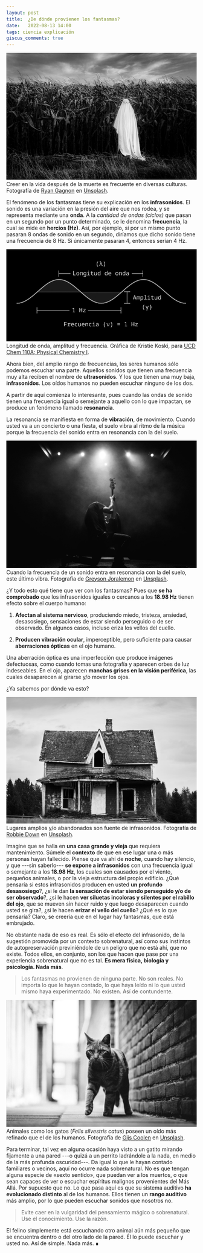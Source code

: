 ```yaml
---
layout: post
title:  ¿De dónde provienen los fantasmas?
date:   2022-08-13 14:00
tags: ciencia explicación
giscus_comments: true
---
```


<div class="row justify-content-sm-center">
    <img class="img-fluid img-post z-depth-1 rounded" src="/assets/img/2208131/ryan-gagnon-QshV5JhsB6U-unsplash.jpg">
</div>
<div class="caption">
    Creer en la vida después de la muerte es frecuente en diversas culturas. Fotografía de <a href="https://unsplash.com/@_circadian_rhythm?utm_source=unsplash&utm_medium=referral&utm_content=creditCopyText">Ryan Gagnon</a> en <a href="https://unsplash.com/es/fotos/QshV5JhsB6U?utm_source=unsplash&utm_medium=referral&utm_content=creditCopyText">Unsplash</a>.
</div>

<p class="first">El fenómeno de los fantasmas tiene su explicación en los <strong>infrasonidos</strong>. El sonido es una variación en la presión del aire que nos rodea, y se representa mediante una <strong>onda</strong>. A la <em>cantidad de ondas (ciclos)</em> que pasan en un segundo por un punto determinado, se le denomina <strong>frecuencia</strong>, la cual se mide en <strong>hercios (Hz)</strong>. Así, por ejemplo, si por un mismo punto pasaran 8 ondas de sonido en un segundo, diríamos que dicho sonido tiene una frecuencia de 8 Hz. Si únicamente pasaran 4, entonces serían 4 Hz.</p>

<div class="row justify-content-sm-center">
    <img class="img-fluid img-post rounded" src="/assets/img/2208131/kristie-koski-ucd-chem-110a-physical-chemistry-i.png">
</div>
<div class="caption">Longitud de onda, amplitud y frecuencia. Gráfica de Kristie Koski, para <a href="https://chem.libretexts.org/Courses/University_of_California_Davis/UCD_Chem_107B%3A_Physical_Chemistry_for_Life_Scientists/Chapters/4%3A_Quantum_Theory/4.01%3A_The_Wave_Theory_of_Light">UCD Chem 110A: Physical Chemistry I</a>.</div>

Ahora bien, del amplio rango de frecuencias, los seres humanos sólo podemos escuchar una parte. Aquellos sonidos que tienen una frecuencia muy alta reciben el nombre de **ultrasonidos**. Y los que tienen una muy baja, **infrasonidos**. Los oídos humanos no pueden escuchar ninguno de los dos.

A partir de aquí comienza lo interesante, pues cuando las ondas de sonido tienen una frecuencia igual o semejante a aquello con lo que impactan, se produce un fenómeno llamado **resonancia**.

La resonancia se manifiesta en forma de **vibración**, de movimiento. Cuando usted va a un concierto o una fiesta, el suelo vibra al ritmo de la música porque la frecuencia del sonido entra en resonancia con la del suelo.

<div class="row justify-content-sm-center">
    <img class="img-fluid img-post z-depth-1 rounded" src="/assets/img/2208131/greyson-joralemon-nEX8iFBPPko-unsplash.jpg">
</div>
<div class="caption">
    Cuando la frecuencia de un sonido entra en resonancia con la del suelo, este último vibra. Fotografía de <a href="https://unsplash.com/@greysonjoralemon?utm_source=unsplash&utm_medium=referral&utm_content=creditCopyText">Greyson Joralemon</a> en <a href="https://unsplash.com/es/fotos/nEX8iFBPPko?utm_source=unsplash&utm_medium=referral&utm_content=creditCopyText">Unsplash</a>.
</div>

¿Y todo esto qué tiene que ver con los fantasmas? Pues que **se ha comprobado** que los infrasonidos iguales o cercanos a los **18.98 Hz** tienen efecto sobre el cuerpo humano:

1. **Afectan al sistema nervioso**, produciendo miedo, tristeza, ansiedad, desasosiego, sensaciones de estar siendo perseguido o de ser observado. En algunos casos, incluso eriza los vellos del cuello.

2. **Producen vibración ocular**, imperceptible, pero suficiente para causar **aberraciones ópticas** en el ojo humano.

Una aberración óptica es una imperfección que produce imágenes defectuosas, como cuando tomas una fotografía y aparecen orbes de luz indeseables. En el ojo, aparecen **manchas grises en la visión periférica**, las cuales desaparecen al girarse y/o mover los ojos.

¿Ya sabemos por dónde va esto?

<div class="row justify-content-sm-center">
    <img class="img-fluid img-post z-depth-1 rounded" src="/assets/img/2208131/robbie-down-3IRIerl16nk-unsplash.jpg">
</div>
<div class="caption">
    Lugares amplios y/o abandonados son fuente de infrasonidos. Fotografía de <a href="https://unsplash.com/fr/@robbiedown?utm_source=unsplash&utm_medium=referral&utm_content=creditCopyText">Robbie Down</a> en <a href="https://unsplash.com/es/fotos/3IRIerl16nk?utm_source=unsplash&utm_medium=referral&utm_content=creditCopyText">Unsplash</a>.
</div>

Imagine que se halla en **una casa grande y vieja** que requiera mantenimiento. Súmele el **contexto** de que en ese lugar una o más personas hayan fallecido. Piense que va ahí de **noche**, cuando hay silencio, y que ---sin saberlo--- **se expone a infrasonidos** con una frecuencia igual o semejante a los **18.98 Hz**, los cuales son causados por el viento, pequeños animales, o por la vieja estructura del propio edificio. ¿Qué pensaría si estos infrasonidos producen en usted **un profundo desasosiego**?, ¿si le dan **la sensación de estar siendo perseguido y/o de ser observado**?, ¿si le hacen **ver siluetas incoloras y silentes por el rabillo del ojo**, que se mueven sin hacer ruido y que luego desaparecen cuando usted se gira?, ¿si le hacen **erizar el vello del cuello**? ¿Qué es lo que pensaría? Claro, se creería que en el lugar hay fantasmas, que está embrujado. 

No obstante nada de eso es real. Es sólo el efecto del infrasonido, de la sugestión promovida por un contexto sobrenatural, así como sus instintos de autopreservación previniéndole de un peligro que no está ahí, que no existe. Todos ellos, en conjunto, son los que hacen que pase por una experiencia sobrenatural que no es tal. **Es mera física, biología y psicología. Nada más**.

> Los fantasmas no provienen de ninguna parte. No son reales. No importa lo que le hayan contado, lo que haya leído ni lo que usted mismo haya experimentado. No existen. Así de contundente.

<div class="row justify-content-sm-center">
    <img class="img-fluid img-post z-depth-1 rounded" src="/assets/img/2208131/gijs-coolen-gQd7cvO_SMI-unsplash.jpg">
</div>
<div class="caption">
    Animales como los gatos (<em>Felis silvestris catus</em>) poseen un oído más refinado que el de los humanos. Fotografía de <a href="https://unsplash.com/ja/@gijsparadijs?utm_source=unsplash&utm_medium=referral&utm_content=creditCopyText">Gijs Coolen</a> en <a href="https://unsplash.com/es/fotos/gQd7cvO_SMI?utm_source=unsplash&utm_medium=referral&utm_content=creditCopyText">Unsplash</a>.
</div>

Para terminar, tal vez en alguna ocasión haya visto a un gatito mirando fijamente a una pared ---o quizá a un perrito ladrándole a la nada, en medio de la más profunda oscuridad---. Da igual lo que le hayan contado familiares o vecinos, aquí no ocurre nada sobrenatural. No es que tengan alguna especie de «sexto sentido», que puedan ver a los muertos, o que sean capaces de ver o escuchar espíritus malignos provenientes del Más Allá. Por supuesto que no. Lo que pasa aquí es que su sistema auditivo **ha evolucionado distinto** al de los humanos. Ellos tienen un **rango auditivo** más amplio, por lo que pueden escuchar sonidos que nosotros no.

> Evite caer en la vulgaridad del pensamiento mágico o sobrenatural. Use el conocimiento. Use la razón.

El felino simplemente está escuchando otro animal aún más pequeño que se encuentra dentro o del otro lado de la pared. Él lo puede escuchar y usted no. Así de simple. Nada más. ∎
